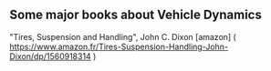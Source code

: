 ## Some major books about Vehicle Dynamics

"Tires, Suspension and Handling", John C. Dixon [amazon] ( https://www.amazon.fr/Tires-Suspension-Handling-John-Dixon/dp/1560918314 )
